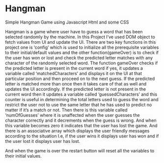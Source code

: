 # Hangman
Simple Hangman Game using Javascript Html and some CSS

Hangman is a game where user have to guess a word that has been selected randomly by the machine.
In this Project I’ve used DOM object to fetch values from UI and update the UI.
There are two key functions in this project one is ‘config’ which is used to initialize all the prerequisite variables to their initial/default values and the other function(gameOver) is to check if the user has won or lost and check the predicted letter matches with any character of the randomly selected word.
The function gameOver checks if the predicted letter is present in the current word if yes, it updates a variable called ‘matchedCharacters’ and displays it on the UI at that particular position and then proceed on to the next guess. If the predicted letter is matched more than once then it takes care of that as well and updates the UI accordingly. If the predicted letter is not present in the current word then it updates a variable called ‘guessedCharacters’ and this counter is useful in determining the total letters used to guess the word and restrict the user not to use the same letter that he has used to predict no matter if it’s a match or not.
Then there is this variable called ‘numOfGuesses’ where it is unaffected when the user guesses the character correctly and it decrements when the guess is wrong. And when this variable becomes zero it indicates that the user has lost the game.
And there is an associative array which displays the user friendly messages according to the situation I.e, if the user wins it displays user has won and if the user lost it displays user has lost.

And when the game is over the restart button will reset all the variables to their initial values.

